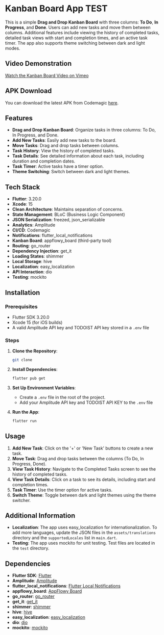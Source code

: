 # Kanban Board App TEST

This is a simple **Drag and Drop Kanban Board** with three columns: **To Do**, **In Progress**, and **Done**. Users can add new tasks and move them between columns. Additional features include viewing the history of completed tasks, detailed task views with start and completion times, and an active task timer. The app also supports theme switching between dark and light modes.

## Video Demonstration

[Watch the Kanban Board Video on Vimeo](https://vimeo.com/994855614)

## APK Download

You can download the latest APK from Codemagic [here](https://api.codemagic.io/artifacts/.eJwVwdu2QkAAANB_6d1axBEPPbg0EzmMYxi8WI3KaOSSkL6-dfbeVMY_s2MCl5N8LF6tuwuAFE_RnT6o06I0mrz6qHNIQNttDbW-MmcYJCVhDAc47sy5jO6L2MrLYj1jH-JA282wOryBhTo45jkUepDZqDexeLCUlaTnSyGsGhiMbEK5THsJNocFo_CSYTUaGgmi_hOOXKNx9mb4dfWPjl2xZC0bXUxR7B81quJG8qfwNJefqiDKjS9Xd-cpdKZ2F_xi1bRch05_8snVHaM4fx4wxKKdeUkk3uJBCUrAgzAn7eJJguBs1adOQM_Buf5Zk5kRwr2AycLovtI63O83X30zYYI._rFlV902KlX_2tJlFVEvUKByXQs).

## Features

- **Drag and Drop Kanban Board**: Organize tasks in three columns: To Do, In Progress, and Done.
- **Add New Tasks**: Easily add new tasks to the board.
- **Move Tasks**: Drag and drop tasks between columns.
- **Task History**: View the history of completed tasks.
- **Task Details**: See detailed information about each task, including duration and completion dates.
- **Task Timer**: Active tasks have a timer option.
- **Theme Switching**: Switch between dark and light themes.

## Tech Stack

- **Flutter**: 3.20.0
- **Xcode**: 15
- **Clean Architecture**: Maintains separation of concerns.
- **State Management**: BLoC (Business Logic Component)
- **JSON Serialization**: freezed, json_serializable
- **Analytics**: Amplitude
- **CI/CD**: Codemagic
- **Notifications**: flutter_local_notifications
- **Kanban Board**: appflowy_board (third-party tool)
- **Routing**: go_router
- **Dependency Injection**: get_it
- **Loading States**: shimmer
- **Local Storage**: hive
- **Localization**: easy_localization
- **API Interaction**: dio
- **Testing**: mockito

## Installation

### Prerequisites

- Flutter SDK 3.20.0
- Xcode 15 (for iOS builds)
- A valid Amplitude API key and TODOIST API key stored in a `.env` file

### Steps

1. **Clone the Repository**:

   ```bash
   git clone
   ```

2. **Install Dependencies**:

   ```bash
   flutter pub get
   ```

3. **Set Up Environment Variables**:

   - Create a `.env` file in the root of the project.
   - Add your Amplitude API key and TODOIST API KEY to the `.env` file

4. **Run the App**:
   ```bash
   flutter run
   ```

## Usage

1. **Add New Task**: Click on the '+' or 'New Task' buttons to create a new task.
2. **Move Task**: Drag and drop tasks between the columns (To Do, In Progress, Done).
3. **View Task History**: Navigate to the Completed Tasks screen to see the history of completed tasks.
4. **View Task Details**: Click on a task to see its details, including start and completion times.
5. **Task Timer**: Use the timer option for active tasks.
6. **Switch Theme**: Toggle between dark and light themes using the theme switcher.

## Additional Information

- **Localization**: The app uses easy_localization for internationalization. To add more languages, update the JSON files in the `assets/translations` directory and the `supportedLocales` list in `main.dart`.
- **Testing**: The app uses mockito for unit testing. Test files are located in the `test` directory.

## Dependencies

- **Flutter SDK**: [Flutter](https://flutter.dev/)
- **Amplitude**: [Amplitude](https://amplitude.com/)
- **flutter_local_notifications**: [Flutter Local Notifications](https://pub.dev/packages/flutter_local_notifications)
- **appflowy_board**: [AppFlowy Board](https://pub.dev/packages/appflowy_board)
- **go_router**: [go_router](https://pub.dev/packages/go_router)
- **get_it**: [get_it](https://pub.dev/packages/get_it)
- **shimmer**: [shimmer](https://pub.dev/packages/shimmer)
- **hive**: [hive](https://pub.dev/packages/hive)
- **easy_localization**: [easy_localization](https://pub.dev/packages/easy_localization)
- **dio**: [dio](https://pub.dev/packages/dio)
- **mockito**: [mockito](https://pub.dev/packages/mockito)
